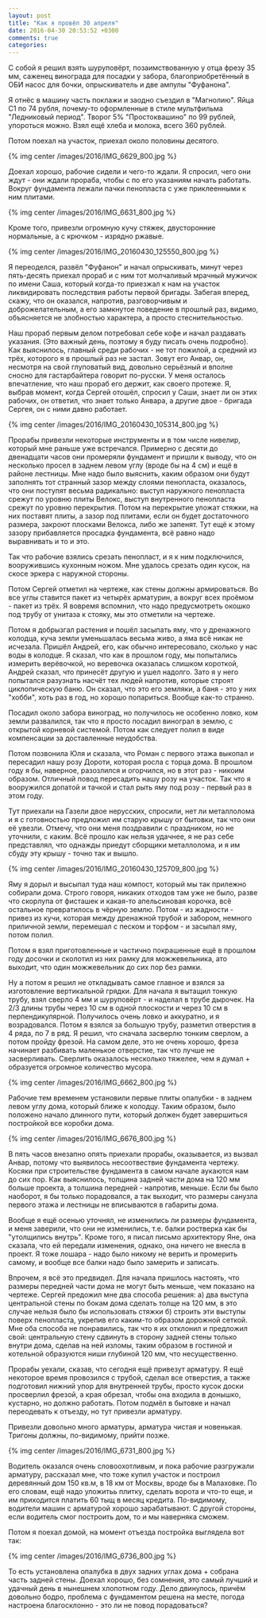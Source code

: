 ```yaml
---
layout: post
title: "Как я провёл 30 апреля"
date: 2016-04-30 20:53:52 +0300
comments: true
categories: 
---
```

С собой я решил взять шуруповёрт, позаимствованную у отца фрезу 35 мм, саженец винограда для посадки у забора, благоприобретённый в ОБИ насос для бочки, опрыскиватель и две ампулы "Фуфанона".

Я отнёс в машину часть поклажи и заодно съездил в "Магнолию". Яйца С1 по 74 рубля, почему-то оформленные в стиле мультфильма "Ледниковый период". Творог 5% "Простоквашино" по 99 рублей, упороться можно. Взял ещё хлеба и молока, всего 360 рублей.

Потом поехал на участок, приехал около половины десятого.

{% img center /images/2016/IMG_6629_800.jpg %}

Доехал хорошо, рабочие сидели и чего-то ждали. Я спросил, чего они ждут - они ждали прораба, чтобы с по его указаниям начать работать. Вокруг фундамента лежали пачки пенопласта с уже приклеенными к ним плитами. 

{% img center /images/2016/IMG_6631_800.jpg %}

Кроме того, привезли огромную кучу стяжек, двусторонние нормальные, а с крючком - изрядно ржавые.

{% img center /images/2016/IMG_20160430_125550_800.jpg %}

Я переоделся, развёл "Фуфанон" и начал опрыскивать, минут через пять-десять приехал прораб и с ним тот молчаливый мрачный мужичок по имени Саша, который когда-то приезжал к нам на участок ликвидировать последствия работы первой бригады. Забегая вперед, скажу, что он оказался, напротив, разговорчивым и доброжелательным, а его замкнутое поведение в прошлый раз, видимо, объясняется не злобностью характера, а просто стеснительностью.

Наш прораб первым делом потребовал себе кофе и начал раздавать указания. (Это важный день, поэтому я буду писать очень подробно). Как выяснилось, главный среди рабочих - не тот пожилой, а средний из трёх, которого я в прошлый раз не застал. Зовут его Анвар, он, несмотря на свой глуповатый вид, довольно серьёзный и вполне сносно для гастарбайтера говорит по-русски. У меня осталось впечатление, что наш прораб его держит, как своего протеже. Я, выбрав момент, когда Сергей отошёл, спросил у Саши, знает ли он этих рабочих, он ответил, что знает только Анвара, а другие двое - бригада Сергея, он с ними давно работает.
 
{% img center /images/2016/IMG_20160430_105314_800.jpg %}
 
Прорабы привезли некоторые инструменты и в том числе нивелир, который мне раньше уже встречался. Примерно с десяти до двенадцати часов они промеряли фундамент и пришли к выводу, что он несколько просел в заднем левом углу (вроде бы на 4 см) и ещё в районе лестницы. Мне надо было выяснить, каким образом они будут заполнять тот странный зазор между слоями пенопласта, оказалось, что они поступят весьма радикально: выступ наружного пенопласта срежут по уровню плиты Велокс, выступ внутренного пенопласта срежут по уровню перекрытия. Потом на перекрытие уложат стяжки, на них поставят плиты, а зазор под плитами, если он будет достаточного размера, закроют плосками Велокса, либо же запенят. Тут ещё к этому зазору прибавляется просадка фундамента, всё равно надо выравнивать и то и это.

Так что рабочие взялись срезать пенопласт, и я к ним подключился, вооружившись кухонным ножом. Мне удалось срезать один кусок, на скосе эркера с наружной стороны.  

Потом Сергей отметил на чертеже, как стены должны армироваться. Во все углы ставится пакет из четырёх арматурин, а вокруг всех проёмом - пакет из трёх. Я вовремя вспомнил, что надо предусмотреть окошко под трубу от унитаза к стояку, мы это отметили на чертеже.

Потом я добрызгал растения и пошёл засыпать яму, что у дренажного колодца, куча земли уменьшалась весьма живо, а яма всё никак не исчезала. Пришёл Андрей, его, как обычно интересовало, сколько у нас воды в колодце. Я сказал, что как в прошлом году, мы попытались измерить верёвочкой, но веревочка оказалась слишком короткой, Андрей сказал, что принесёт другую и ушел надолго. Зато я у него попытался разузнать насчёт тех людей напротив, которые строят циклопическую баню. Он сказал, что это его земляки, а баня - это у них "хобби", хоть раз в год, но хорошо попариться. Вообще как-то странно.

Посадил около забора виноград, но получилось не особенно ловко, ком земли развалился, так что я просто посадил винограл в землю, с открытой корневой системой. Потом как следует полил в виде компенсации за доставленные неудобства.

Потом позвонила Юля и сказала, что Роман с первого этажа выкопал и пересадил нашу розу Дороти, которая росла с торца дома. В прошлом году я бы, наверное, разозлился и огорчился, но в этот раз - никоим образом. Отличный повод пересадить нашу розу на участок. Так что я вооружился допатой и тачкой и стал рыть яму под розу - первый раз в этом году.

Тут приехали на Газели двое нерусских, спросили, нет ли металлолома и я с готовностью предложил им старую крышу от бытовки, так что они её увезли. Отмечу, что они меня поздравили с праздником, но не уточнили, с каким. Всё прошло как нельзя удачнее, я не раз себе представлял, что однажды приедут сборщики металлолома, и я им сбуду эту крышу - точно так и вышло.

{% img center /images/2016/IMG_20160430_125709_800.jpg %}

Яму я дорыл и высыпал туда наш компост, который мы так прилежно собирали дома. Строго говоря, никаких отходов там уже не было, разве что скорлупа от фисташек и какая-то апельсиновая корочка, всё остальное превратилось в чёрную землю. Потом - из жадности - привез из кучи, которая между дренажной трубой и забором, немного приличной земли, перемешал с песком и торфом - и засыпал яму, потом полил.

Потом я взял приготовленные и частично покрашенные ещё в прошлом году досочки и сколотил из них рамку для можжевельника, ато выходит, что один можжевельник до сих пор без рамки.

Ну а потом я решил не откладывать самое главное и взялся за изготовление вертикальной грядки. Для начала я вытащил тонкую трубу, взял сверло 4 мм и шуруповёрт - и наделал в трубе дырочек. На 2/3 длины трубы через 10 см в одной плоскости и через 10 см в перпендикулярной. Получилось очень ловко и аккуратно, и я возрадовался. Потом я взялся за большую трубу, разметил отверстия в 4 ряда, по 7 в ряд. Я решил, что сначала засверлю тонким сверлом, а потом пройду фрезой. На самом деле, это не очень хорошо, фреза начинает разбивать маленькое отверстие, так что лучше не засверливать. Сверлить оказалось несколько тяжелее, чем я думал + образуется огромное количество мусора.  

{% img center /images/2016/IMG_6662_800.jpg %}

Рабочие тем временем установили первые плиты опалубки - в заднем левом углу дома, который ближе к колодцу. Таким образом, было положено начало длинного пути, который должен будет завершиться постройкой все коробки дома. 

{% img center /images/2016/IMG_6676_800.jpg %}

В пять часов внезапно опять приехали прорабы, оказывается, из вызвал Анвар, потому что выявилось несоотвествие фундамента чертежу. Косяки при строительстве фундамента в самом начале аукаются нам до сих пор. Как выяснилось, толщина задней части дома на 120 мм больше проекта, а толшина передней - напротив, меньше. Если бы было наоборот, я бы только порадовался, а так выходит, что размеры санузла первого этажа и лестницы не вписываются в габариты дома. 

Вообще я ещё осенью уточнял, не изменились ли размеры фундамента, и меня заверили, что они не изменились, т.е. балки ростверка как бы "утолщились внутрь". Кроме того, я писал письмо архитектору Яне, она сказала, что ей передали изменения, однако, она ничего не внесла в проект. Я тоже лошара - надо было никому не верить и промерить самому, и вообще все балки надо было замерить и записать.

Впрочем, я всё это предвидел. Для начала пришлось настоять, что размеры передней части дома не могут быть меньше, чем показано на чертеже. Сергей предожил мне два способа решения: а) два выступа центральной стены по бокам дома сделать толще на 120 мм, в это случае нельзя было бы использовать стяжки б) строить эти выступы поверх пенопласта, укрепив его каким-то образом дорожной сеткой. Мне оба способа не понравились, так что я их отклонил и предложил свой: центральную стену сдвинуть в сторону задней стены только внутри дома, сделав на ней изломы, таким образом в гостиной и котельной образуются ниши глубиной 120 мм, что несущественно.

Прорабы уехали, сказав, что сегодня ещё привезут арматуру. Я ещё некоторое время провозился с трубой, сделал все отверстия, а также подготовил нижний упор для внутренней трубы, просто кусок доски просверлил фрезой, а края обрезал, чтобы она входила в донышко, кустарно, но должно работать. Потом подмёл в бытовке и начал переодевать к отъезду, но тут привезли арматуру. 

Привезли довольно много арматуры, арматура чистая и новенькая. Тригоны должны, по-видимому, прийти позже.

{% img center /images/2016/IMG_6731_800.jpg %}

Водитель оказался очень словоохотливым, и пока рабочие разгружали арматуру, рассказал мне, что тоже купил участок и построил деревянный дом 150 кв.м, в 18 км от Москвы, вроде бы в Малаховке. По его словам, ещё надо уложитьь плитку, сделать ворота и что-то еще, и им приходится платить 60 тыщ в месяц кредита. По-видимому, водители машин с арматурой хорошо зарабатывают. С другой стороны, если водитель смог построить дом, то и мы наверняка сможем.

Потом я поехал домой, на момент отъезда постройка выглядела вот так:

{% img center /images/2016/IMG_6736_800.jpg %}

То есть установлена опалубка в двух задних углах дома + собрана часть задней стены. Доехал хорошо, без сомнения, это самый лучший и удачный день в нынешнем хлопотном году. Дело двинулось, причём довольно бодро, проблема с фундаментом решена на месте, погода настроена благосклонно - это ли не повод порадоваться?